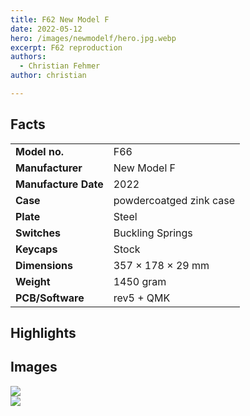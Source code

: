 ```yaml
---
title: F62 New Model F
date: 2022-05-12
hero: /images/newmodelf/hero.jpg.webp
excerpt: F62 reproduction
authors:
  - Christian Fehmer
author: christian

---
```




## Facts 

| | |
|---------------------|-----------------------------------------------------------------------------------------------|
| **Model no.** | F66 |
| **Manufacturer** | New Model F |
| **Manufacture Date** | 2022 |
| **Case** | powdercoatged zink case |
| **Plate** | Steel |
| **Switches** | Buckling Springs |
| **Keycaps** | Stock |
| **Dimensions** | 357 × 178 × 29 mm |
| **Weight** | 1450 gram |
| **PCB/Software** | rev5 + QMK |


## Highlights


## Images


<div class="Image__Large">
  <img src="/images/newmodelf/1.jpg.webp"  />
</div>

<div class="Image__Large">
  <img src="/images/newmodelf/2.jpg.webp"  />
</div>